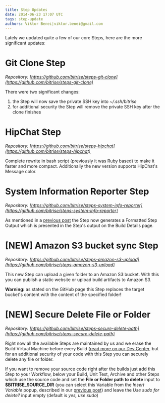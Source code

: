 ```yaml
---
title: Step Updates
date: 2014-06-23 17:07 UTC
tags: step-update
authors: Viktor Benei|viktor.benei@gmail.com
---
```


Lately we updated quite a few of our core Steps, here are the more significant updates:


# Git Clone Step

*Repository: [https://github.com/bitrise/steps-git-clone](https://github.com/bitrise/steps-git-clone)*

There were two significant changes:

1. the Step will now save the private SSH key into *~/.ssh/bitrise*
2. for additional security the Step will remove the private SSH key after the clone finishes


# HipChat Step

*Repository: [https://github.com/bitrise/steps-hipchat](https://github.com/bitrise/steps-hipchat)*

Complete rewrite in bash script (previously it was Ruby based) to make it faster and more compact.
Additionally the new version supports HipChat's Message color.


# System Information Reporter Step

*Repository: [https://github.com/bitrise/steps-system-info-reporter](https://github.com/bitrise/steps-system-info-reporter)*

As mentioned in a [previous post](/2014/06/23/minor-box-update.html) the Step now generates a Formatted Step Output which is presented in the Step's output on the Build Details page.


# [NEW] Amazon S3 bucket sync Step

*Repository: [https://github.com/bitrise/steps-amazon-s3-upload](https://github.com/bitrise/steps-amazon-s3-upload)*

This new Step can upload a given folder to an Amazon S3 bucket. With this you can publish a static website or upload build artifacts to Amazon S3.

**Warning:** as stated on the GitHub page this Step replaces the target bucket's content with the content of the specified folder!


# [NEW] Secure Delete File or Folder

*Repository: [https://github.com/bitrise/steps-secure-delete-path](https://github.com/bitrise/steps-secure-delete-path)*

Right now all the available Steps are maintained by us and we erase the Build Virtual Machine before every Build (<a href="http://devcenter.bitrise.io/code-security.html" target="_blank">read more on our Dev Center</a>, but for an additional security of your code with this Step you can securely delete any file or folder.

If you want to remove your source code right after the builds just add this Step to your Workflow, below your Build, Unit Test, Archive and other Steps which use the source code and set the **File or Folder path to delete** input to **$BITRISE_SOURCE_DIR** (you can select this Variable from the *Insert Variable* popup, described in our [previous post](/2014/06/23/insert-environment-variables-in-your-workflow.html)) and leave the *Use sudo for delete?* input empty (default is *yes, use sudo*)
